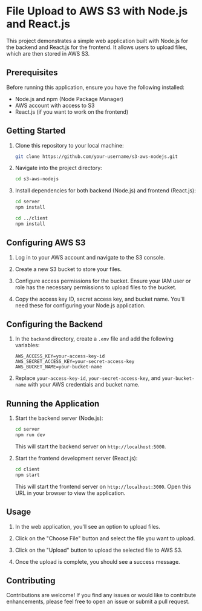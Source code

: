 # File Upload to AWS S3 with Node.js and React.js

This project demonstrates a simple web application built with Node.js for the backend and React.js for the frontend. It allows users to upload files, which are then stored in AWS S3.

## Prerequisites

Before running this application, ensure you have the following installed:

- Node.js and npm (Node Package Manager)
- AWS account with access to S3
- React.js (if you want to work on the frontend)

## Getting Started

1. Clone this repository to your local machine:

    ```bash
    git clone https://github.com/your-username/s3-aws-nodejs.git
    ```

2. Navigate into the project directory:

    ```bash
    cd s3-aws-nodejs
    ```

3. Install dependencies for both backend (Node.js) and frontend (React.js):

    ```bash
    cd server
    npm install

    cd ../client
    npm install
    ```

## Configuring AWS S3

1. Log in to your AWS account and navigate to the S3 console.

2. Create a new S3 bucket to store your files.

3. Configure access permissions for the bucket. Ensure your IAM user or role has the necessary permissions to upload files to the bucket.

4. Copy the access key ID, secret access key, and bucket name. You'll need these for configuring your Node.js application.

## Configuring the Backend

1. In the `backend` directory, create a `.env` file and add the following variables:

    ```plaintext
    AWS_ACCESS_KEY=your-access-key-id
    AWS_SECRET_ACCESS_KEY=your-secret-access-key
    AWS_BUCKET_NAME=your-bucket-name
    ```

2. Replace `your-access-key-id`, `your-secret-access-key`, and `your-bucket-name` with your AWS credentials and bucket name.

## Running the Application

1. Start the backend server (Node.js):

    ```bash
    cd server
    npm run dev
    ```

   This will start the backend server on `http://localhost:5000`.

2. Start the frontend development server (React.js):

    ```bash
    cd client
    npm start
    ```

   This will start the frontend server on `http://localhost:3000`. Open this URL in your browser to view the application.

## Usage

1. In the web application, you'll see an option to upload files.

2. Click on the "Choose File" button and select the file you want to upload.

3. Click on the "Upload" button to upload the selected file to AWS S3.

4. Once the upload is complete, you should see a success message.

## Contributing

Contributions are welcome! If you find any issues or would like to contribute enhancements, please feel free to open an issue or submit a pull request.
